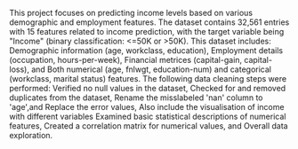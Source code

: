 This project focuses on predicting income levels based on various demographic and employment features.
The dataset contains 32,561 entries with 15 features related to income prediction, with the target variable being "Income" (binary classification: <=50K or >50K).
This dataset includes:
Demographic information (age, workclass, education),
Employment details (occupation, hours-per-week),
Financial metrices (capital-gain, capital-loss), and
Both numerical (age, fnlwgt, education-num) and categorical (workclass, marital status) features.
The following data cleaning steps were performed:
Verified no null values in the dataset,
Checked for and removed duplicates from the dataset,
Rename the misslabeled 'nan' column to 'age',and
Replace the error values,
Also include the visualisation of income with different variables
Examined basic statistical descriptions of numerical features,
Created a correlation matrix for numerical values, and
Overall data exploration.
